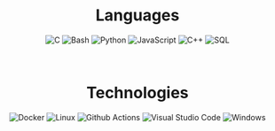 <div align="center">

  <h1>Languages</h1>
  
  ![C](https://img.shields.io/badge/C-000000?style=for-the-badge&logo=c)
  ![Bash](https://img.shields.io/badge/Bash-000000?style=for-the-badge&logo=gnu-bash&logoColor=white)
  ![Python](https://img.shields.io/badge/Python-000000?style=for-the-badge&logo=python)
  ![JavaScript](https://img.shields.io/badge/JavaScript-000000?style=for-the-badge&logo=javascript)
  ![C++](https://img.shields.io/badge/C%2B%2B-000000?style=for-the-badge&logo=c%2B%2B&logoColor=blue)
  ![SQL](https://img.shields.io/badge/MySQL-000000?style=for-the-badge&logo=mysql&logoColor=white)

  <br>
  
  <h1>Technologies</h1>

  ![Docker](https://img.shields.io/badge/Docker-000000?style=for-the-badge&logo=docker)
  ![Linux](https://img.shields.io/badge/Linux-000000?style=for-the-badge&logo=linux)
  ![Github Actions](https://img.shields.io/badge/GitHub_Actions-000000?style=for-the-badge&logo=github-actions&logoColor=white)
  ![Visual Studio Code](https://img.shields.io/badge/VS%20Code-000000?style=for-the-badge&logo=visual-studio-code&logoColor=blue)
  ![Windows](https://img.shields.io/badge/Windows-000000?style=for-the-badge&logo=windows&logoColor=white)
  
  <!--
  <br>
  
  <h1>Some stats</h1>

  ![Top Langs](https://github-readme-stats.vercel.app/api/top-langs/?username=ElouanR&layout=donut&theme=holi&border_radius=20&size_weight=0.5&count_weight=0.5)
  
  [![Wakatime stats](https://github-readme-stats.vercel.app/api/wakatime?username=ElouanR&layout=compact&langs_count=6&border_radius=20&custom_title=Wakatime&theme=holi)](https://wakatime.com/@ElouanR)
  
  ![GitHub Streak](http://github-readme-streak-stats.herokuapp.com/?user=ElouanR&theme=holi-theme&border_radius=20&exclude_days=Sun)
  -->
</div>
